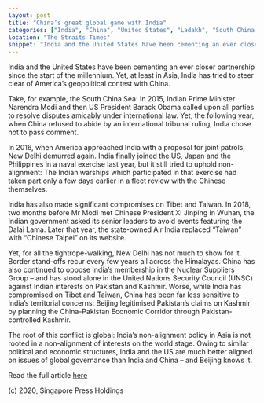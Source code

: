 ```yaml
---
layout: post
title: "China’s great global game with India"
categories: ["India", "China", "United States", "Ladakh", "South China Sea", "United Nations"]
location: "The Straits Times"
snippet: "India and the United States have been cementing an ever closer partnership since the start of the millennium. Yet, at least in Asia, India has tried to steer clear of America’s geopolitical contest with China. But for all the tightrope-walking, New Delhi has not much to show for it. The root of this conflict is global: India’s non-alignment policy in Asia is not rooted in a non-alignment of interests on the world stage. Owing to similar political and economic structures, India and the US are much better aligned on issues of global governance than India and China – and Beijing knows it. (Published in The Straits Times)"
---
```


India and the United States have been cementing an ever closer partnership since the start of the millennium. Yet, at least in Asia, India has tried to steer clear of America’s geopolitical contest with China. 

Take, for example, the South China Sea: In 2015, Indian Prime Minister Narendra Modi and then US President Barack Obama called upon all parties to resolve disputes amicably under international law. Yet, the following year, when China refused to abide by an international tribunal ruling, India chose not to pass comment. 

In 2016, when America approached India with a proposal for joint patrols, New Delhi demurred again. India finally joined the US, Japan and the Philippines in a naval exercise last year, but it still tried to uphold non-alignment: The Indian warships which participated in that exercise had taken part only a few days earlier in a fleet review with the Chinese themselves. 

India has also made significant compromises on Tibet and Taiwan. In 2018, two months before Mr Modi met Chinese President Xi Jinping in Wuhan, the Indian government asked its senior leaders to avoid events featuring the Dalai Lama. Later that year, the state-owned Air India replaced “Taiwan” with “Chinese Taipei” on its website.

Yet, for all the tightrope-walking, New Delhi has not much to show for it. Border stand-offs recur every few years all across the Himalayas. China has also continued to oppose India’s membership in the Nuclear Suppliers Group – and has stood alone in the United Nations Security Council (UNSC) against Indian interests on Pakistan and Kashmir. Worse, while India has compromised on Tibet and Taiwan, China has been far less sensitive to India’s territorial concerns: Beijing legitimised Pakistan’s claims on Kashmir by planning the China-Pakistan Economic Corridor through Pakistan-controlled Kashmir. 

The root of this conflict is global: India’s non-alignment policy in Asia is not rooted in a non-alignment of interests on the world stage. Owing to similar political and economic structures, India and the US are much better aligned on issues of global governance than India and China – and Beijing knows it. 

Read the full article [here]

(c) 2020, Singapore Press Holdings

[here]: https://www.straitstimes.com/opinion/chinas-great-global-game-with-india

